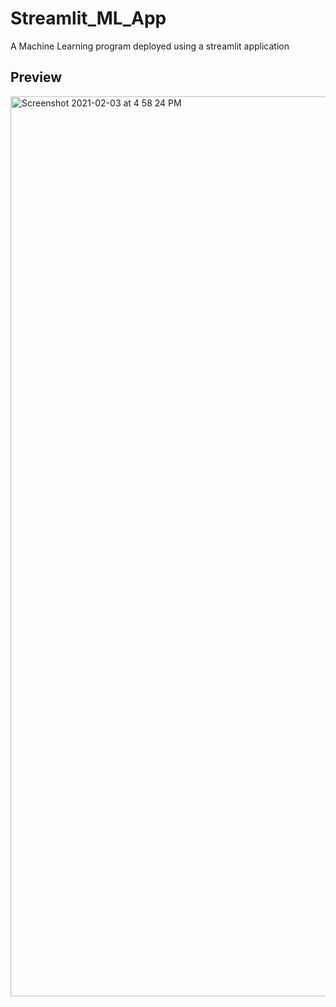 # Streamlit_ML_App
A Machine Learning program deployed using  a streamlit application

## Preview
<img width="1440" alt="Screenshot 2021-02-03 at 4 58 24 PM" src="https://user-images.githubusercontent.com/50315818/106744916-6305cb00-6646-11eb-8532-25df63291f03.png">
